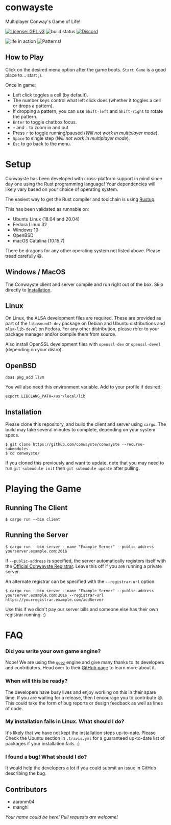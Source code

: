 # conwayste

Multiplayer Conway's Game of Life!

[![License: GPL v3](https://img.shields.io/badge/License-GPLv3-blue.svg)](https://www.gnu.org/licenses/gpl-3.0) ![build status](https://api.travis-ci.com/conwayste/conwayste.svg?branch=master) [![Discord](https://img.shields.io/discord/463752820026376202.svg?label=&logo=discord&logoColor=ffffff&color=7389D8&labelColor=6A7EC2)](https://discord.gg/mjSsUMw)

![life in action](https://s7.gifyu.com/images/BlaringTidyDutchsmoushond-mobile.gif)
![Patterns!](https://s8.gifyu.com/images/conwayste.gif)

## How to Play

Click on the desired menu option after the game boots. `Start Game` is a good place to... start ;).

Once in game:

* Left click toggles a cell (by default).
* The number keys control what left click does (whether it toggles a cell or drops a pattern).
* If dropping a pattern, you can use `Shift-left` and `Shift-right` to rotate the pattern.
* `Enter` to toggle chatbox focus.
* `+` and `-` to zoom in and out
* Press `r` to toggle running/paused (*Will not work in multiplayer mode*).
* `Space` to single step (*Will not work in multiplayer mode*).
* `Esc` to go back to the menu.

# Setup
Conwayste has been developed with cross-platform support in mind since day one using the Rust programming language! Your dependencies will likely vary based on your choice of operating system.

The easiest way to get the Rust compiler and toolchain is using [Rustup](https://rustup.rs/).

This has been validated as runnable on:
  * Ubuntu Linux (18.04 and 20.04)
  * Fedora Linux 32
  * Windows 10
  * OpenBSD
  * macOS Catalina (10.15.7)

There be dragons for any other operating system not listed above. Please tread carefully :smile:.

## Windows / MacOS

The Conwayste client and server compile and run right out of the box. Skip directly to [Installation](#installation).

## Linux

On Linux, the ALSA development files are required. These are provided as part of the `libasound2-dev` package on Debian and Ubuntu distributions and `alsa-lib-devel` on Fedora. For any other distribution, please refer to your package manager and/or compile them from source.

Also install OpenSSL development files with `openssl-dev` or `openssl-devel` (depending on your distro).

## OpenBSD

```
doas pkg_add llvm
```

You will also need this environment variable. Add to your profile if desired:
```
export LIBCLANG_PATH=/usr/local/lib
```

## Installation

Please clone this repository, and build the client and server using `cargo`. The build may take several minutes to complete, depending on your system specs.

```
$ git clone https://github.com/conwayste/conwayste --recurse-submodules
$ cd conwayste/
```

If you cloned this previously and want to update, note that you may need to run `git submodule init` then `git submodule update` after pulling.

# Playing the Game

## Running The Client
```
$ cargo run --bin client
```

## Running the Server
```
$ cargo run --bin server --name "Example Server" --public-address yourserver.example.com:2016
```

If `--public-address` is specified, the server automatically registers itself with the [Official Conwayste Registrar](https://github.com/conwayste/registrar). Leave this off if you are running a private server.

An alternate registrar can be specified with the `--registrar-url` option:

```
$ cargo run --bin server --name "Example Server" --public-address yourserver.example.com:2016 --registrar-url https://yourregistrar.example.com/addServer
```

Use this if we didn't pay our server bills and someone else has their own registrar running. :)

# FAQ

### Did you write your own game engine?

Nope! We are using the [`ggez`](https://github.com/ggez/ggez) engine and give many thanks to its developers and contributers. Head over to their [GitHub page](https://github.com/ggez/ggez) to learn more about it.

### When will this be ready?

The developers have busy lives and enjoy working on this in their spare time. If you are waiting for a release, then I encourage you to contribute :smile:. This could take the form of bug reports or design feedback as well as lines of code.

### My installation fails in Linux. What should I do?

It's likely that we have not kept the installation steps up-to-date. Please Check the Ubuntu section in `.travis.yml` for a guaranteed up-to-date list of packages if your installation fails. :)

### I found a bug! What should I do?

It would help the developers a lot if you could submit an issue in GitHub describing the bug.

## Contributors

* aaronm04
* manghi

_Your name could be here! Pull requests are welcome!_
